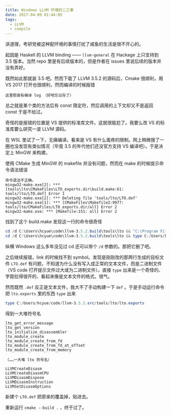 ```yaml
---
title: Windows LLVM 环境的二三事
date: 2017-04-09 01:44:05
tags:
  - LLVM
  - compile
---
```


讲道理，考研党被这种配环境的事情打扰了咸鱼的生活是很不开心的。

起因是 Haskell 的 LLVM binding —— `llvm-general` 在 Hackage 上只支持到 3.5 版本。当然 repo 里是有后续版本的，但是作者在 issues 里说后续的版本并没有弄好。

既然如此那就装 3.5 吧。然而下载了 LLVM 3.5.2 的源码后，Cmake 很顺利，用 VS 2017 打开也很顺利，然而编译的时候报错

```
这里假装有编译 log （好吧忘记存了）
```

总之就是某个类的方法后有 const 限定符，然后调用的上下文却又不是返回 const 于是不给过。

奇怪的是报错的位置是 VS 提供的标准库文件。这就很尴尬了。我要么改 VS 的标准库要么研究一波 LLVM 源码。

在 WSL 里试了一下，无痛编译。看来是 VS 有什么蛋疼的限制。网上稍微搜了一圈也没发现有类似情况（毕竟 3.5 的年代他们还没官方支持 VS 编译吧）。于是决定上 MinGW 来构建。

使用 CMake 生成 MinGW 的 makefile 并没有问题，然而在 make 的时候提示命令语法错误

```
命令语法不正确。
mingw32-make.exe[2]: *** [tools\lto\CMakeFiles\LTO_exports.dir\build.make:61: tools/lto/LTO.def] Error 1
mingw32-make.exe[2]: *** Deleting file 'tools/lto/LTO.def'
mingw32-make.exe[1]: *** [CMakeFiles\Makefile2:9977: tools/lto/CMakeFiles/LTO_exports.dir/all] Error 2
mingw32-make.exe: *** [Makefile:151: all] Error 2
```

找到了这个 build.make 发现这一行的命令很奇怪

```powershell
cd /d C:\Users\hcyue\code\llvm-3.5.2.build\tools\lto && "C:\Program Files\CMake\bin\cmake.exe" -E echo EXPORTS > LTO.def
cd /d C:\Users\hcyue\code\llvm-3.5.2.build\tools\lto && type C:/Users/hcyue/code/llvm-3.5.2.src/tools/lto/lto.exports >> LTO.def
```

纵横 Windows 这么多年没见过 cd 还可以带个 `/d` 参数的。那把它删了吧。

之后继续报错，link 的时候找不到 symbol。发现是刚刚改的那两行生成的目标文件 `LTO.def` 有问题，不知道为什么没有写入成正常的文本文件，而是二进制文件（VS code 打开提示文件过大或为二进制文件）。直接 `type` 出来是一个奇怪的、字距拉得很开的、看起来像是文本文件的格式。很气。

然而既然 `.def` 反正是文本文件，我大不了手动构建一下 `def` 。于是手动运行命令把 `lto.exports` 里的东西 `type` 出来

```powershell
type C:/Users/hcyue/code/llvm-3.5.2.src/tools/lto/lto.exports
```

得到一大堆符号名

```
lto_get_error_message
lto_get_version
lto_initialize_disassembler
lto_module_create
lto_module_create_from_fd
lto_module_create_from_fd_at_offset
lto_module_create_from_memory

（……一大堆 lto 符号名）

LLVMCreateDisasm
LLVMCreateDisasmCPU
LLVMDisasmDispose
LLVMDisasmInstruction
LLVMSetDisasmOptions
```

新建个 `LTO.def` 把原来的覆盖掉，贴进去。

重新运行 `cmake --build .` ，终于过了。
